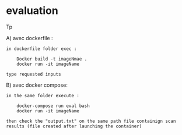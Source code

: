 # evaluation
Tp

A) avec dockerfile :

    in dockerfile folder exec :

        Docker build -t imageNmae .
        docker run -it imageName 

    type requested inputs


B) avec docker compose:

    in the same folder execute :

        docker-compose run eval bash
        docker run -it imageName 
    
    then check the "output.txt" on the same path file containign scan results (file created after launching the container)


